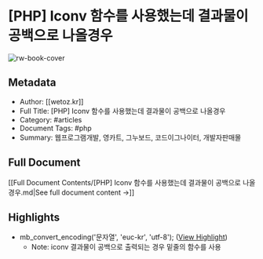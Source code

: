 # [PHP] Iconv 함수를 사용했는데 결과물이 공백으로 나올경우

![rw-book-cover](https://wetoz.kr/img/web_pc_logo_270803.png)

## Metadata
- Author: [[wetoz.kr]]
- Full Title: [PHP] Iconv 함수를 사용했는데 결과물이 공백으로 나올경우
- Category: #articles
- Document Tags:  #php 
- Summary: 웹프로그램개발, 영카트, 그누보드, 코드이그나이터, 개발자판매몰

## Full Document
[[Full Document Contents/[PHP] Iconv 함수를 사용했는데 결과물이 공백으로 나올경우.md|See full document content →]]

## Highlights
- mb_convert_encoding('문자열', 'euc-kr', 'utf-8'); ([View Highlight](https://read.readwise.io/read/01he1yb1pv7dyx4a5xjhxz1y2v))
    - Note: iconv 결과물이 공백으로 출력되는 경우 밑줄의 함수를 사용
